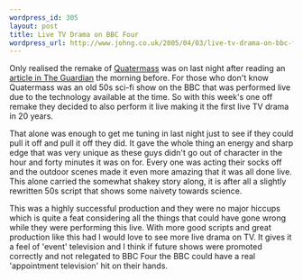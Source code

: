 ```yaml
--- 
wordpress_id: 305
layout: post
title: Live TV Drama on BBC Four
wordpress_url: http://www.johng.co.uk/2005/04/03/live-tv-drama-on-bbc-four/
---
```

Only realised the remake of <a href="http://www.bbc.co.uk/bbcfour/cinema/features/quatermass.shtml">Quatermass</a> was on last night after reading an <a href="http://www.guardian.co.uk/uk_news/story/0,,1450615,00.html">article in The Guardian</a> the morning before. For those who don't know Quatermass was an old 50s sci-fi show on the BBC that was performed live due to the technology available at the time. So with this week's one off remake they decided to also perform it live making it the first live TV drama in 20 years.

That alone was enough to get me tuning in last night just to see if they could pull it off and pull it off they did. It gave the whole thing an energy and sharp edge that was very unique as these guys didn't go out of character in the hour and forty minutes it was on for. Every one was acting their socks off and the outdoor scenes made it even more amazing that it was all done live. This alone carried the somewhat shakey story along, it is after all a slightly rewritten 50s script that shows some naivety towards science.

This was a highly successful production and they were no major hiccups which is quite a feat considering all the things that could have gone wrong while they were performing this live. With more good scripts and great production like this had I would love to see more live drama on TV. It gives it a feel of 'event' television and I think if future shows were promoted correctly and not relegated to BBC Four the BBC could have a real 'appointment television' hit on their hands.
